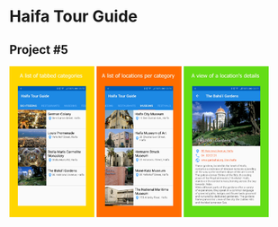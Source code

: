 # Haifa Tour Guide
## Project #5
<img src="https://github.com/amaliaman/HaifaTourGuide/blob/master/screenshots/screenshot1.jpg" width="30%" height="30%"> <img src="https://github.com/amaliaman/HaifaTourGuide/blob/master/screenshots/screenshot2.jpg" width="30%" height="30%"> <img src="https://github.com/amaliaman/HaifaTourGuide/blob/master/screenshots/screenshot3.jpg" width="30%" height="30%">
